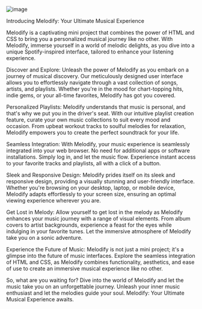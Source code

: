 ![image](https://github.com/Shashi-Srivastav/Mini-Project-Melodify-a-Spotify-Clone-App/assets/119119389/eb91672b-36ce-4c3a-895b-030be951dd1f)

Introducing Melodify: Your Ultimate Musical Experience

Melodify is a captivating mini project that combines the power of HTML and CSS to bring you a personalized musical journey like no other. With Melodify, immerse yourself in a world of melodic delights, as you dive into a unique Spotify-inspired interface, tailored to enhance your listening experience.

Discover and Explore:
Unleash the power of Melodify as you embark on a journey of musical discovery. Our meticulously designed user interface allows you to effortlessly navigate through a vast collection of songs, artists, and playlists. Whether you're in the mood for chart-topping hits, indie gems, or your all-time favorites, Melodify has got you covered.

Personalized Playlists:
Melodify understands that music is personal, and that's why we put you in the driver's seat. With our intuitive playlist creation feature, curate your own music collections to suit every mood and occasion. From upbeat workout tracks to soulful melodies for relaxation, Melodify empowers you to create the perfect soundtrack for your life.

Seamless Integration:
With Melodify, your music experience is seamlessly integrated into your web browser. No need for additional apps or software installations. Simply log in, and let the music flow. Experience instant access to your favorite tracks and playlists, all with a click of a button.

Sleek and Responsive Design:
Melodify prides itself on its sleek and responsive design, providing a visually stunning and user-friendly interface. Whether you're browsing on your desktop, laptop, or mobile device, Melodify adapts effortlessly to your screen size, ensuring an optimal viewing experience wherever you are.

Get Lost in Melody:
Allow yourself to get lost in the melody as Melodify enhances your music journey with a range of visual elements. From album covers to artist backgrounds, experience a feast for the eyes while indulging in your favorite tunes. Let the immersive atmosphere of Melodify take you on a sonic adventure.

Experience the Future of Music:
Melodify is not just a mini project; it's a glimpse into the future of music interfaces. Explore the seamless integration of HTML and CSS, as Melodify combines functionality, aesthetics, and ease of use to create an immersive musical experience like no other.

So, what are you waiting for? Dive into the world of Melodify and let the music take you on an unforgettable journey. Unleash your inner music enthusiast and let the melodies guide your soul. Melodify: Your Ultimate Musical Experience awaits.

